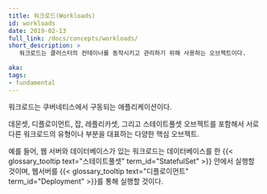 ```yaml
---
title: 워크로드(Workloads)
id: workloads
date: 2019-02-13
full_link: /docs/concepts/workloads/
short_description: >
   워크로드는 클러스터의 컨테이너를 동작시키고 관리하기 위해 사용하는 오브젝트이다.

aka: 
tags:
- fundamental
---
```

  워크로드는 쿠버네티스에서 구동되는 애플리케이션이다.

<!--more--> 

데몬셋, 디플로이먼트, 잡, 레플리카셋, 그리고 스테이트풀셋 오브젝트를 포함해서
서로 다른 워크로드의 유형이나 부분을 대표하는 다양한 핵심 오브젝트.

예를 들어, 웹 서버와 데이터베이스가 있는 워크로드는
데이터베이스를 한 {{< glossary_tooltip text="스테이트풀셋" term_id="StatefulSet" >}} 안에서 실행할 것이며, 
웹서버를 {{< glossary_tooltip text="디플로이먼트" term_id="Deployment" >}}를 통해 실행할 것이다.

